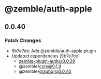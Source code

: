 # @zemble/auth-apple

## 0.0.40

### Patch Changes

- 9b7e7de: Add @zemble/auth-apple plugin
- Updated dependencies [9b7e7de]
  - zemble-plugin-auth@0.0.39
  - @zemble/core@0.1.9
  - @zemble/graphql@0.0.40
